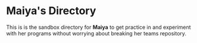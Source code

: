 # Maiya's Directory
This is is the sandbox directory for **Maiya** to get practice in and experiment with her programs without worrying about breaking her teams repository.
